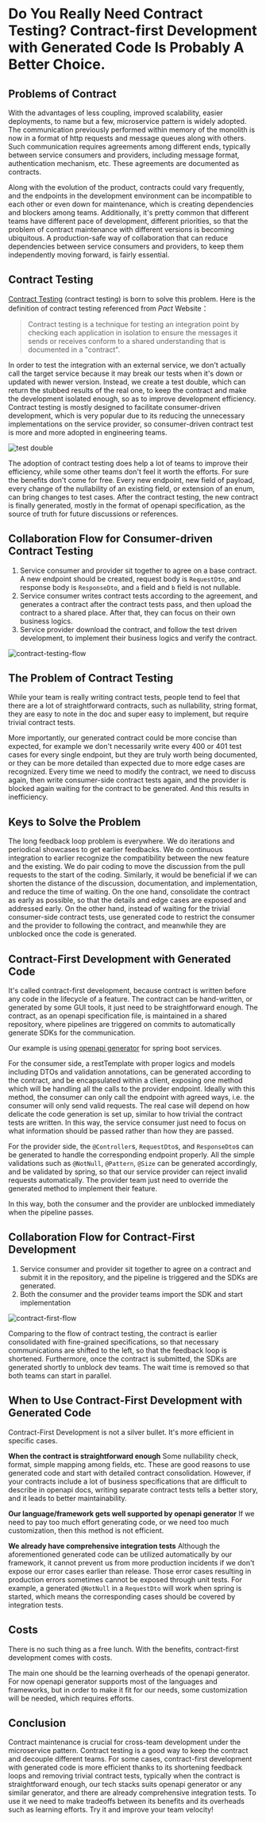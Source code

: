 # Do You Really Need Contract Testing? Contract-first Development with Generated Code Is Probably A Better Choice.


## Problems of Contract

With the advantages of less coupling, improved scalability, easier deployments, to name but a few, microservice pattern is widely adopted. The communication previously performed within memory of the monolith is now in a format of http requests and message queues along with others. Such communication requires agreements among different ends, typically between service consumers and providers, including message format, authentication mechanism, etc. These agreements are documented as contracts.

Along with the evolution of the product, contracts could vary frequently, and the endpoints in the development environment can be incompatible to each other or even down for maintenance, which is creating dependencies and blockers among teams. Additionally, it's pretty common that different teams have different pace of development, different priorities, so that the problem of contract maintenance with different versions is becoming ubiquitous. A production-safe way of collaboration that can reduce dependencies between service consumers and providers, to keep them independently moving forward, is fairly essential.


## Contract Testing

[Contract Testing](https://docs.pact.io/#what-is-contract-testing) (contract testing) is born to solve this problem. Here is the definition of contract testing referenced from *Pact* Website：

> Contract testing is a technique for testing an integration point by checking each application in isolation to ensure the messages it sends or receives conform to a shared understanding that is documented in a "contract".

In order to test the integration with an external service, we don't actually call the target service because it may break our tests when it's down or updated with newer version. Instead, we create a test double, which can return the stubbed results of the real one, to keep the contract and make the development isolated enough, so as to improve development efficiency. Contract testing is mostly designed to facilitate consumer-driven development, which is very popular due to its reducing the unnecessary implementations on the service provider, so consumer-driven contract test is more and more adopted in engineering teams.

![test double](./pictures/consumer-driven-contract-test-eng.png)

The adoption of contract testing does help a lot of teams to improve their efficiency, while some other teams don't feel it worth the efforts. For sure the benefits don't come for free. Every new endpoint, new field of payload, every change of the nullability of an existing field, or extension of an enum, can bring changes to test cases. After the contract testing, the new contract is finally generated, mostly in the format of openapi specification, as the source of truth for future discussions or references.

## Collaboration Flow for Consumer-driven Contract Testing

1. Service consumer and provider sit together to agree on a base contract. A new endpoint should be created, request body is `RequestDto`, and response body is `ResponseDto`, and `a` field and `b` field is not nullable.
2. Service consumer writes contract tests according to the agreement, and generates a contract after the contract tests pass, and then upload the contract to a shared place. After that, they can focus on their own business logics.
3. Service provider download the contract, and follow the test driven development, to implement their business logics and verify the contract.

![contract-testing-flow](./pictures/contract-testing-flow.png)

## The Problem of Contract Testing

While your team is really writing contract tests, people tend to feel that there are a lot of straightforward contracts, such as nullability, string format, they are easy to note in the doc and super easy to implement, but require trivial contract tests.

More importantly, our generated contract could be more concise than expected, for example we don't necessarily write every 400 or 401 test cases for every single endpoint, but they are truly worth being documented, or they can be more detailed than expected due to more edge cases are recognized. Every time we need to modify the contract, we need to discuss again, then write consumer-side contract tests again, and the provider is blocked again waiting for the contract to be generated. And this results in inefficiency.


## Keys to Solve the Problem

The long feedback loop problem is everywhere. We do iterations and periodical showcases to get earlier feedbacks. We do continuous integration to earlier recognize the compatibility between the new feature and the existing. We do pair coding to move the discussion from the pull requests to the start of the coding. Similarly, it would be beneficial if we can shorten the distance of the discussion, documentation, and implementation, and reduce the time of waiting. On the one hand, consolidate the contract as early as possible, so that the details and edge cases are exposed and addressed early. On the other hand, instead of waiting for the trivial consumer-side contract tests, use generated code to restrict the consumer and the provider to following the contract, and meanwhile they are unblocked once the code is generated.


## Contract-First Development with Generated Code

It's called contract-first development, because contract is written before any code in the lifecycle of a feature. The contract can be hand-written, or generated by some GUI tools, it just need to be straightforward enough. The contract, as an openapi specification file, is maintained in a shared repository, where pipelines are triggered on commits to automatically generate SDKs for the communication. 

Our example is using [openapi generator](https://github.com/OpenAPITools/openapi-generator) for spring boot services.

For the consumer side, a restTemplate with proper logics and models including DTOs and validation annotations, can be generated according to the contract, and be encapsulated within a client, exposing one method which will be handling all the calls to the provider endpoint. Ideally with this method, the consumer can only call the endpoint with agreed ways, i.e. the consumer will only send valid requests. The real case will depend on how delicate the code generation is set up, similar to how trivial the contract tests are written. In this way, the service consumer just need to focus on what information should be passed rather than how they are passed.

For the provider side, the `@Controller`s, `RequestDto`s, and `ResponseDto`s can be generated to handle the corresponding endpoint properly. All the simple validations such as `@NotNull`, `@Pattern`, `@Size` can be generated accordingly, and be validated by spring, so that our service provider can reject invalid requests automatically. The provider team just need to override the generated method to implement their feature.

In this way, both the consumer and the provider are unblocked immediately when the pipeline passes.


## Collaboration Flow for Contract-First Development

1. Service consumer and provider sit together to agree on a contract and submit it in the repository, and the pipeline is triggered and the SDKs are generated.
2. Both the consumer and the provider teams import the SDK and start implementation

![contract-first-flow](./pictures/contract-first-flow.png)


Comparing to the flow of contract testing, the contract is earlier consolidated with fine-grained specifications, so that necessary communications are shifted to the left, so that the feedback loop is shortened. Furthermore, once the contract is submitted, the SDKs are generated shortly to unblock dev teams. The wait time is removed so that both teams can start in parallel.

## When to Use Contract-First Development with Generated Code

Contract-First Development is not a silver bullet. It's more efficient in specific cases.

**When the contract is straightforward enough** Some nullability check, format, simple mapping among fields, etc. These are good reasons to use generated code and start with detailed contract consolidation. However, if your contracts include a lot of business specifications that are difficult to describe in openapi docs, writing separate contract tests tells a better story, and it leads to better maintainability.

**Our language/framework gets well supported by openapi generator** If we need to pay too much effort generating code, or we need too much customization, then this method is not efficient.

**We already have comprehensive integration tests** Although the aforementioned generated code can be utilized automatically by our framework, it cannot prevent us from more production incidents if we don't expose our error cases earlier than release. Those error cases resulting in production errors sometimes cannot be exposed through unit tests. For example, a generated `@NotNull` in a `RequestDto` will work when spring is started, which means the corresponding cases should be covered by integration tests.


## Costs

There is no such thing as a free lunch. With the benefits, contract-first development comes with costs.

The main one should be the learning overheads of the openapi generator. For now openapi generator supports most of the languages and frameworks, but in order to make it fit for our needs, some customization will be needed, which requires efforts.


## Conclusion

Contract maintenance is crucial for cross-team development under the microservice pattern. Contract testing is a good way to keep the contract and decouple different teams. For some cases, contract-first development with generated code is more efficient thanks to its shortening feedback loops and removing trivial contract tests, typically when the contract is straightforward enough, our tech stacks suits openapi generator or any similar generator, and there are already comprehensive integration tests. To use it we need to make tradeoffs between its benefits and its overheads such as learning efforts. Try it and improve your team velocity!

